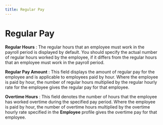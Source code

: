 ```yaml
---
title: Regular Pay
---
```


# Regular Pay


**Regular Hours**
: The regular hours that an employee must work in  the payroll period is displayed by default. You should specify the actual  number of regular hours worked by the employee, if it differs from the  regular hours that an employee must work in the payroll period.


**Regular Pay Amount**
: This field displays the amount of regular pay for  the employee and is applicable to employees paid by hour. Where the employee  is paid by hour, the number of regular hours multiplied by the regular  hourly rate for the employee gives the regular pay for that employee.


**Overtime Hours**
: This field denotes the number of hours that the  employee has worked overtime during the specified pay period. Where the  employee is paid by hour, the number of overtime hours multiplied by the  overtime hourly rate specified in the **Employee**  profile gives the overtime pay for that employee.
